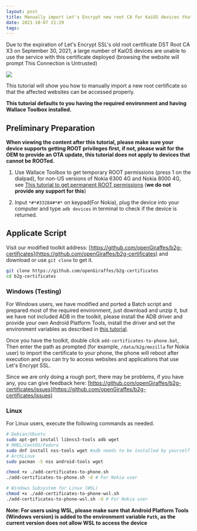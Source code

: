 ```yaml
---
layout: post
title: Manually import Let's Encrypt new root CA for KaiOS devices that have not obtained OTA or have been abandoned for updates
date: 2021-10-07 21:29 
tags: 
---
```


Due to the expiration of Let's Encrypt SSL's old root certificate DST Root CA X3 on September 30, 2021, a large number of KaiOS devices are unable to use the service with this certificate deployed (browsing the website will prompt This Connection is Untrusted)

![](https://liaronce.magecorn.com/img/20211007202249.png)

This tutorial will show you how to manually import a new root certificate so that the affected websites can be accessed properly.

**This tutorial defaults to you having the required environment and having Wallace Toolbox installed.**

<!-- more -->

## Preliminary Preparation

**When viewing the content after this tutorial, please make sure your device supports getting ROOT privileges first, if not, please wait for the OEM to provide an OTA update, this tutorial does not apply to devices that cannot be ROOTed.**

1. Use Wallace Toolbox to get temporary ROOT permissions (press 1 on the dialpad), for non-US versions of Nokia 6300 4G and Nokia 8000 4G, see [This tutorial to get permanent ROOT permissions](https://sites.google.com/view/bananahackers/devices/nokia-8000-4g-nokia-6300-4g-2020) (**we do not provide any support for this**)

2. Input `*#*#33284#*#*` on keypad(For Nokia), plug the device into your computer and type `adb devices` in terminal to check if the device is returned.

## Applicate Script

Visit our modified toolkit address: [https://github.com/openGiraffes/b2g-certificates](https://github.com/openGiraffes/b2g-certificates) and download or use `git clone` to get it.

```bash
git clone https://github.com/openGiraffes/b2g-certificates
cd b2g-certificates
```

### Windows (Testing)

For Windows users, we have modified and ported a Batch script and prepared most of the required environment, just download and unzip it, but we have not included ADB in the toolkit, please install the ADB driver and provide your own Android Platform Tools, install the driver and set the environment variables as described in [this tutorial](https://sites.google.com/view/bananahackers/install-omnisd).

Once you have the toolkit, double click `add-certificates-to-phone.bat`, Then enter the path as prompted (for example, `/data/b2g/mozilla` for Nokia user) to import the certificate to your phone, the phone will reboot after execution and you can try to access websites and applications that use Let's Encrypt SSL.

Since we are only doing a rough port, there may be problems, if you have any, you can give feedback here: [https://github.com/openGiraffes/b2g-certificates/issues](https://github.com/openGiraffes/b2g-certificates/issues)

### Linux

For Linux users, execute the following commands as needed.

```bash
# Debian/Ubuntu
sudo apt-get install libnss3-tools adb wget
# RHEL/CentOS/Fedora
sudo dnf install nss-tools wget #adb needs to be installed by yourself
# ArchLinux
sudo pacman -S nss android-tools wget

chmod +x ./add-certificates-to-phone.sh
./add-certificates-to-phone.sh -d # For Nokia user

# Windows Subsystem for Linux (WSL)
chmod +x ./add-certificates-to-phone-wsl.sh
./add-certificates-to-phone-wsl.sh -d # For Nokia user
```

**Note: For users using WSL, please make sure that Android Platform Tools (Windows version) is added to the environment variable `Path`, as the current version does not allow WSL to access the device**
